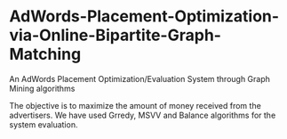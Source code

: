 # AdWords-Placement-Optimization-via-Online-Bipartite-Graph-Matching
An AdWords Placement Optimization/Evaluation System through Graph Mining algorithms

The objective is to maximize the amount of money received from the advertisers. We have used Grredy, MSVV and Balance algorithms for the system evaluation.
